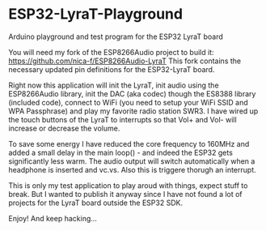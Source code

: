 # ESP32-LyraT-Playground
Arduino playground and test program for the ESP32 LyraT board

You will need my fork of the ESP8266Audio project to build it:
https://github.com/nica-f/ESP8266Audio-LyraT
This fork contains the necessary updated pin definitions for the ESP32-LyraT board.

Right now this application will init the LyraT, init audio using the ESP8266Audio library, init the DAC (aka codec) though the ES8388 library (included code), connect to WiFi (you need to setup your WiFi SSID and WPA Passphrase) and play my favorite radio station SWR3. I have wired up the touch buttons of the LyraT to interrupts so that Vol+ and Vol- will increase or decrease the volume.

To save some energy I have reduced the core frequency to 160MHz and added a small delay in the main loop() - and indeed the ESP32 gets significantly less warm. The audio output will switch automatically when a headphone is inserted and vc.vs. Also this is triggere thorugh an interrupt.

This is only my test application to play aroud with things, expect stuff to break. But I wanted to publish it anyway since I have not found a lot of projects for the LyraT board outside the ESP32 SDK.

Enjoy!
And keep hacking...
